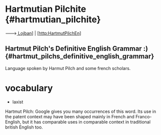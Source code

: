 # Hartmutian Pilchite {#hartmutian_pilchite}

\-\--\>[ Lojban]([LojbanEn "wikilink")\] \|
[\[http:HartmutPilchEn]([http:HartmutPilchEn "wikilink")\]

## Hartmut Pilch\'s Definitive English Grammar :) {#hartmut_pilchs_definitive_english_grammar}

Language spoken by Harmut Pilch and some french scholars.

# vocabulary

-   laxist

Hartmut Pilch: Google gives you many occurrences of this word. Its use
in the patent context may have been shaped mainly in French and
Franco-English, but it has comparable uses in comparable context in
traditional british English too.
